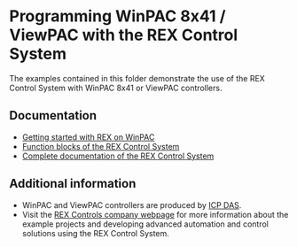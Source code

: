 Programming WinPAC 8x41 / ViewPAC with the REX Control System 
=============================================================

The examples contained in this folder demonstrate the use of the REX Control 
System with WinPAC 8x41 or ViewPAC controllers.

## Documentation ##

- [Getting started with REX on WinPAC](http://www.rexcontrols.com/media/DOC/ENGLISH/REX_Getting_Started_WinPAC_ENG.pdf)
- [Function blocks of the REX Control System](http://www.rexcontrols.com/media/HTML/DOC/ENGLISH/index.html)
- [Complete documentation of the REX Control System](http://www.rexcontrols.com/documentation-and-support)

## Additional information ##

- WinPAC and ViewPAC controllers are produced by [ICP DAS](http://www.icpdas.com).
- Visit the [REX Controls company webpage](http://www.rexcontrols.com) 
for more information about the example projects and developing advanced 
automation and control solutions using the REX Control System.



